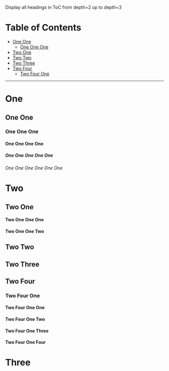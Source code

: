 Display all headings in ToC from depth=2 up to depth=3

# Table of Contents

<!-- !toc (minlevel=2) -->

* [One One](#one-one)
  * [One One One](#one-one-one)
* [Two One](#two-one)
* [Two Two](#two-two)
* [Two Three](#two-three)
* [Two Four](#two-four)
  * [Two Four One](#two-four-one)

<!-- toc! -->

----

# One

## One One

### One One One

#### One One One One

##### One One One One One

###### One One One One One One

# Two

## Two One

#### Two One One One

#### Two One One Two

## Two Two

## Two Three

## Two Four

### Two Four One

#### Two Four One One

#### Two Four One Two

#### Two Four One Three

#### Two Four One Four

# Three

